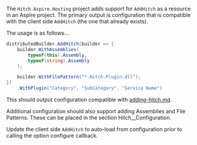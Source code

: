 The `Hitch.Aspire.Hosting` project adds support for `AddHitch` as a resource in an Aspire project. The primary output is configuration that is compatible with the client side `AddHitch` (the one that already exists).

The usage is as follows...

```csharp
distributedBuilder.AddHitch(builder => {
    builder.WithAssemblies(
        typeof(this).Assembly,
        typeof(string).Assembly
    );

    builder.WithFilePattern("*.Hitch.Plugin.dll");
})
    .WithPlugin("Category", "SubCategory", "Service Name")
```

This should output configuration compatible with [adding-hitch.md](adding-hitch.md).

Additional configuration should also support adding Assemblies and File Patterns. These can be placed in the section Hitch\_\_Configuration.

Update the client side `AddHitch` to auto-load from configuration prior to calling the option configure callback.
